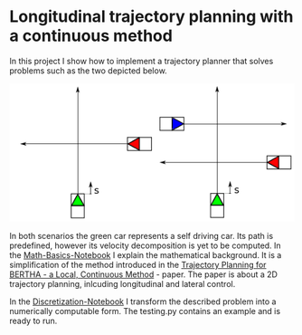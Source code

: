 
# Longitudinal trajectory planning with a continuous method

In this project I show how to implement a trajectory planner that solves problems such as the two depicted below.

![](img/scenarios.png)

In both scenarios the green car represents a self driving car. Its path is predefined, however its velocity decomposition is yet to be computed. In the [Math-Basics-Notebook](https://github.com/MarcosSobrinho/trajectory_planning/blob/master/math_basics.ipynb) I explain the mathematical background. It is a simplification of the method introduced in the [Trajectory Planning for BERTHA - a Local, Continuous Method](https://pdfs.semanticscholar.org/bdca/7fe83f8444bb4e75402a417053519758d36b.pdf) - paper. The paper is about a 2D trajectory planning, inlcuding longitudinal and lateral control. 

In the [Discretization-Notebook](https://github.com/MarcosSobrinho/trajectory_planning/blob/master/Discretization.ipynb) I transform the described problem into a numerically computable form. The testing.py contains an example and is ready to run. 
